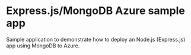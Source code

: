 # Express.js/MongoDB Azure sample app

Sample application to demonstrate how to deploy an Node.js (Express.js) app using MongoDB to Azure.  